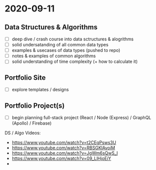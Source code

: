 # 2020-09-11

## Data Structures & Algorithms

- [ ] deep dive / crash course into data sctructures & alogrithms
- [ ] solid undersatanding of all common data types
- [ ] examples & usecases of data types (pushed to repo)
- [ ] notes & examples of common algorithms
- [ ] solid understanding of time complexity (+ how to calculate it)

## Portfolio Site

- [ ] explore templates / designs

## Portfolio Project(s)

- [ ] begin planning full-stack project (React / Node (Express) / GraphQL (Apollo) / Firebase)

DS / Algo Videos:

- https://www.youtube.com/watch?v=t2CEgPsws3U
- https://www.youtube.com/watch?v=RBSGKlAvoiM
- https://www.youtube.com/watch?v=JgWm6sQwS_I
- https://www.youtube.com/watch?v=09_LlHjoEiY
-
